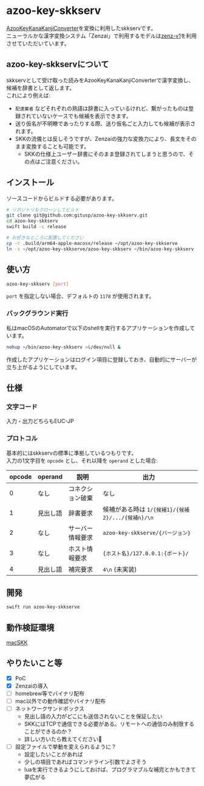 azoo-key-skkserv
===

[AzooKeyKanaKanjiConverter](https://github.com/azooKey/AzooKeyKanaKanjiConverter)を変換に利用したskkservです。  
ニューラルかな漢字変換システム「Zenzai」で利用するモデルは[zenz-v1](https://huggingface.co/Miwa-Keita/zenz-v1)を利用させていただいています。

## azoo-key-skkservについて

skkservとして受け取った読みをAzooKeyKanaKanjiConverterで漢字変換し、候補を辞書として返します。  
これにより例えば:

- `配達業者` などそれぞれの熟語は辞書に入っているけれど、繋がったものは登録されていないケースでも候補を表示できます。
- 送り仮名が不明瞭であったりする際、送り仮名ごと入力しても候補が表示されます。
- SKKの流儀とは反しそうですが、Zenzaiの強力な変換力により、長文をそのまま変換することも可能です。
    - SKKの仕様上ユーザー辞書にそのまま登録されてしまうと思うので、その点はご注意ください。

## インストール

ソースコードからビルドする必要があります。

```sh
# リポジトリをクローンしてビルド
git clone git@github.com:gitusp/azoo-key-skkserv.git
cd azoo-key-skkserv
swift build -c release

# お好きなところに配置してください
cp -r .build/arm64-apple-macosx/release ~/opt/azoo-key-skkserve
ln -s ~/opt/azoo-key-skkserve/azoo-key-skkserv ~/bin/azoo-key-skkserv
```

## 使い方

```sh
azoo-key-skkserv [port]
```

`port` を指定しない場合、デフォルトの `1178` が使用されます。

### バックグラウンド実行

私はmacOSのAutomatorで以下のshellを実行するアプリケーションを作成しています。

```sh
nohup ~/bin/azoo-key-skkserv >&/dev/null &
```

作成したアプリケーションはログイン項目に登録しておき、自動的にサーバーが立ち上がるようにしています。

## 仕様

### 文字コード

入力・出力どちらもEUC-JP

### プロトコル

基本的にはskkservの標準に準拠しているつもりです。  
入力の1文字目を `opcode` とし、それ以降を `operand` とした場合:

| opcode | operand  | 説明             | 出力                                              |
|--------|----------|------------------|---------------------------------------------------|
| 0      | なし     | コネクション破棄 | なし                                              |
| 1      | 見出し語 | 辞書要求         | 候補がある時は `1/{候補1}/{候補2}/.../{候補n}/\n` |
| 2      | なし     | サーバー情報要求 | `azoo-key-skkserve/{バージョン} `                 |
| 3      | なし     | ホスト情報要求   | `{ホスト名}/127.0.0.1:{ポート}/ `                 |
| 4      | 見出し語 | 補完要求         | `4\n` (未実装)                                    |

## 開発

```sh
swift run azoo-key-skkserve
```

## 動作検証環境

[macSKK](https://github.com/mtgto/macSKK)

## やりたいこと等

- [x] PoC
- [x] Zenzaiの導入
- [ ] homebrew等でバイナリ配布
- [ ] mac以外での動作確認やバイナリ配布
- [ ] ネットワークサンドボックス
    - 見出し語の入力がどこにも送信されないことを保証したい
    - SKKにはTCPで通信できる必要がある。リモートへの通信のみ制限することができるのか？
    - 詳しい方いたら教えてください🙏
- [ ] 設定ファイルで挙動を変えられるように？
    - 設定したいことがあれば
    - 少しの項目であればコマンドライン引数でよさそう
    - luaを実行できるようにしておけば、プログラマブルな補完とかもできて夢広がる
